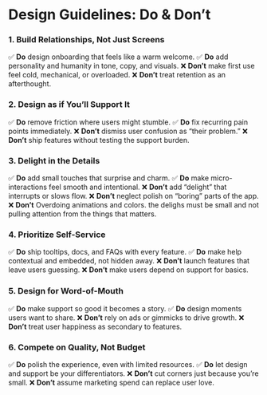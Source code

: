 # Design Guidelines: Do & Don’t

### 1. Build Relationships, Not Just Screens

✅ **Do** design onboarding that feels like a warm welcome.
✅ **Do** add personality and humanity in tone, copy, and visuals.
❌ **Don’t** make first use feel cold, mechanical, or overloaded.
❌ **Don’t** treat retention as an afterthought.

### 2. Design as if You’ll Support It

✅ **Do** remove friction where users might stumble.
✅ **Do** fix recurring pain points immediately.
❌ **Don’t** dismiss user confusion as “their problem.”
❌ **Don’t** ship features without testing the support burden.

### 3. Delight in the Details

✅ **Do** add small touches that surprise and charm.
✅ **Do** make micro-interactions feel smooth and intentional.
❌ **Don’t** add “delight” that interrupts or slows flow.
❌ **Don’t** neglect polish on “boring” parts of the app.
❌ **Don’t** Overdoing animations and colors. the delighs must be small and not pulling attention from the things that matters.

### 4. Prioritize Self-Service

✅ **Do** ship tooltips, docs, and FAQs with every feature.
✅ **Do** make help contextual and embedded, not hidden away.
❌ **Don’t** launch features that leave users guessing.
❌ **Don’t** make users depend on support for basics.

### 5. Design for Word-of-Mouth

✅ **Do** make support so good it becomes a story.
✅ **Do** design moments users want to share.
❌ **Don’t** rely on ads or gimmicks to drive growth.
❌ **Don’t** treat user happiness as secondary to features.

### 6. Compete on Quality, Not Budget

✅ **Do** polish the experience, even with limited resources.
✅ **Do** let design and support be your differentiators.
❌ **Don’t** cut corners just because you’re small.
❌ **Don’t** assume marketing spend can replace user love.